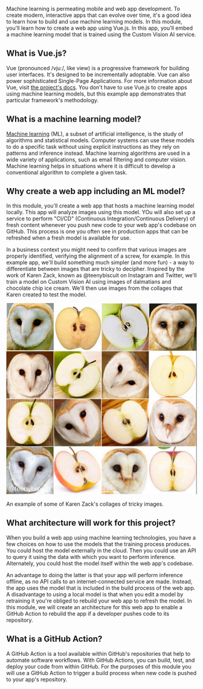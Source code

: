 Machine learning is permeating mobile and web app development. To create modern, interactive apps that can evolve over time, it's a good idea to learn how to build and use machine learning models. In this module, you'll learn how to create a web app using Vue.js. In this app, you'll embed a machine learning model that is trained using the Custom Vision AI service.

## What is Vue.js?

Vue (pronounced /vjuː/, like view) is a progressive framework for building user interfaces. It's designed to be incrementally adoptable. Vue can also power sophisticated Single-Page Applications. For more information about Vue, visit [the project's docs](https://vuejs.org/v2/guide). You don't have to use Vue.js to create apps using machine learning models, but this example app demonstrates that particular framework's methodology.

## What is a machine learning model?

[Machine learning](https://en.wikipedia.org/wiki/Machine_learning) (ML), a subset of artificial intelligence, is the study of algorithms and statistical models. Computer systems can use these models to do a specific task without using explicit instructions as they rely on patterns and inference instead. Machine learning algorithms are used in a wide variety of applications, such as email filtering and computer vision. Machine learning helps in situations where it is difficult to develop a conventional algorithm to complete a given task.

## Why create a web app including an ML model?

In this module, you'll create a web app that hosts a machine learning model locally. This app will analyze images using this model. YOu will also set up a service to perform "CI/CD" (Continuous Integration/Continuous Delivery) of fresh content whenever you push new code to your web app's codebase on GitHub. This process is one you often see in production apps that can be refreshed when a fresh model is available for use.

In a business context you might need to confirm that various images are properly identified, verifying the alignment of a screw, for example. In this example app, we'll build something much simpler (and more fun) - a way to differentiate between images that are tricky to decipher. Inspired by the work of Karen Zack, known as @teenybiscuit on Instagram and Twitter, we'll train a model on Custom Vision AI using images of dalmatians and chocolate chip ice cream. We'll then use images from the collages that Karen created to test the model.

![Barn owl or apple?](../media/barnowl-apple.jpg)

An example of some of Karen Zack's collages of tricky images.

## What architecture will work for this project?

When you build a web app using machine learning technologies, you have a few choices on how to use the models that the training process produces. You could host the model externally in the cloud. Then you could use an API to query it using the data with which you want to perform inference. Alternately, you could host the model itself within the web app's codebase.

An advantage to doing the latter is that your app will perform inference offline, as no API calls to an internet-connected service are made. Instead, the app uses the model that is included in the build process of the web app. A disadvantage to using a local model is that when you edit a model by retraining it you're obliged to rebuild your web app to refresh the model. In this module, we will create an architecture for this web app to enable a GitHub Action to rebuild the app if a developer pushes code to its repository.

## What is a GitHub Action?

A GitHub Action is a tool available within GitHub's repositories that help to automate software workflows. With GitHub Actions, you can build, test, and deploy your code from within GitHub. For the purposes of this module you will use a GitHub Action to trigger a build process when new code is pushed to your app's repository.
